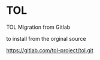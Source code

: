 # TOL
TOL Migration from Gitlab 

to install from the orginal source 

https://gitlab.com/tol-project/tol.git
